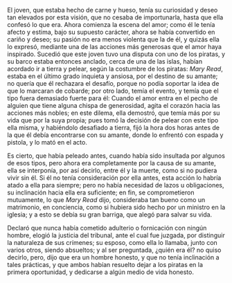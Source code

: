 El joven, que estaba hecho de carne y hueso, tenía su curiosidad y deseo tan elevados por esta visión, que no cesaba de importunarla, hasta que ella confesó lo que era. Ahora comienza la escena del amor; como él le tenía afecto y estima, bajo su supuesto carácter, ahora se había convertido en cariño y deseo; su pasión no era menos violenta que la de él, y quizás ella lo expresó, mediante una de las acciones más generosas que el amor haya inspirado. Sucedió que este joven tuvo una disputa con uno de los piratas, y su barco estaba entonces anclado, cerca de una de las islas, habían acordado ir a tierra y pelear, según la costumbre de los piratas: *Mary Read*, estaba en el último grado inquieta y ansiosa, por el destino de su amante; no quería que él rechazara el desafío, porque no podía soportar la idea de que lo marcaran de cobarde; por otro lado, temía el evento, y temía que el tipo fuera demasiado fuerte para él: Cuando el amor entra en el pecho de alguien que tiene alguna chispa de generosidad, agita el corazón hacia las acciones más nobles; en este dilema, ella demostró, que temía más por su vida que por la suya propia; pues tomó la decisión de pelear con este tipo ella misma, y habiéndolo desafiado a tierra, fijó la hora dos horas antes de la que él debía encontrarse con su amante, donde lo enfrentó con espada y pistola, y lo mató en el acto.

Es cierto, que había peleado antes, cuando había sido insultada por algunos de esos tipos, pero ahora era completamente por la causa de su amante, ella se interponía, por así decirlo, entre él y la muerte, como si no pudiera vivir sin él. Si él no tenía consideración por ella antes, esta acción lo habría atado a ella para siempre; pero no había necesidad de lazos u obligaciones, su inclinación hacia ella era suficiente; en fin, se comprometieron mutuamente, lo que *Mary Read* dijo, consideraba tan bueno como un matrimonio, en conciencia, como si hubiera sido hecho por un ministro en la iglesia; y a esto se debía su gran barriga, que alegó para salvar su vida.

Declaró que nunca había cometido adulterio o fornicación con ningún hombre, elogió la justicia del tribunal, ante el cual fue juzgada, por distinguir la naturaleza de sus crímenes; su esposo, como ella lo llamaba, junto con varios otros, siendo absueltos; y al ser preguntada, ¿quién era él? no quiso decirlo, pero, dijo que era un hombre honesto, y que no tenía inclinación a tales prácticas, y que ambos habían resuelto dejar a los piratas en la primera oportunidad, y dedicarse a algún medio de vida honesto.